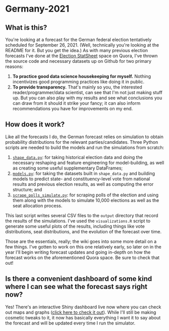 # Germany-2021
## What is this?
You're looking at a forecast for the German federal election tentatively scheduled for September 26, 2021. (Well, technically you're looking at the README for it. But you get the idea.) As with many previous election forecasts I've done at the [Election StatSheet](https://quora.com/q/elections) space on Quora, I've thrown the source code and necessary datasets up on Github for two primary reasons: 

  1. **To practice good data science housekeeping for myself.** Nothing incentivizes good programming practices like doing it in public.
  2. **To provide transparency.** That's mainly so you, the interested reader/programmer/data scientist, can see that I'm not just making stuff up. But you can also play with my results and see what conclusions you can draw from it should it strike your fancy; it can also inform recommendations you have for improvements on my end.
 
## How does it work?
Like all the forecasts I do, the German forecast relies on simulation to obtain probability distributions for the relevant parties/candidates. Three Python scripts are needed to build the models and run the simulations from scratch:

  1. [`shape_data.py`](https://github.com/thisismactan/Germany-2021/blob/master/src/shape_data.py): for taking historical election data and doing the necessary reshaping and feature engineering for model-building, as well as creating some useful supplementary DataFrames;
  2. [`models.py`](https://github.com/thisismactan/Germany-2021/blob/master/src/models.py): for taking the datasets built in `shape_data.py` and building models to predict state- and constituency-level vote from national results and previous election results, as well as computing the error structure; and
  3. [`scrape_polls_simulate.py`](https://github.com/thisismactan/Germany-2021/blob/master/src/scrape_polls_simulate.py): for scraping polls of the election and using them along with the models to simulate 10,000 elections as well as the seat allocation process.

This last script writes several CSV files to the `output` directory that record the results of the simulations. I've used the `visualizations.R` script to generate some useful plots of the results, including things like vote distributions, seat distributions, and the evolution of the forecast over time.

Those are the essentials, really; the wiki goes into some more detail on a few things. I've gotten to work on this one relatively early, so later on in the year I'll begin writing forecast updates and going in-depth on how the forecast works on the aforementioned Quora space. Be sure to check that out!

## Is there a convenient dashboard of some kind where I can see what the forecast says right now?
Yes! There's an interactive Shiny dashboard live now where you can check out maps and graphs ([click here to check it out](https://mactan.shinyapps.io/germany-2021)). While I'll still be making cosmetic tweaks to it, it now has basically everything I want it to say about the forecast and will be updated every time I run the simulator.